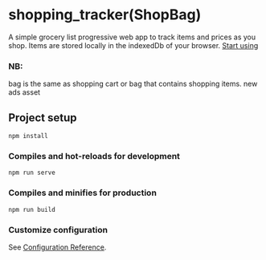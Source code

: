 # shopping_tracker(ShopBag)

A simple grocery list progressive web app to track items and prices as you shop. Items are stored locally in the indexedDb of your browser. [Start using](https://shopbag.netlify.app)




### NB:
bag is the same as shopping cart or bag that contains shopping items.
new ads
asset


## Project setup
```
npm install
```

### Compiles and hot-reloads for development
```
npm run serve
```

### Compiles and minifies for production
```
npm run build
```

### Customize configuration
See [Configuration Reference](https://cli.vuejs.org/config/).
